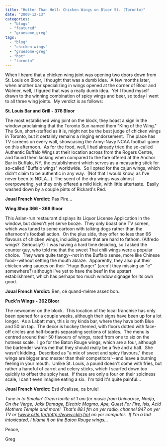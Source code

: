 ```yaml
---
title: "Hotter Than Hell: Chicken Wings on Bloor St. (Toronto)"
date: "2009-12-13"
categories: 
  - "blogs"
  - "featured"
  - "gruesome_greg"
tags: 
  - "blog"
  - "chicken-wings"
  - "gruesome-greg"
  - "hot"
  - "toronto"
---
```


When I heard that a chicken wing joint was opening two doors down from St. Louis on Bloor, I thought that was a dumb idea.  A few months later, when another bar specializing in wings opened at the corner of Bloor and Walmer, well, I figured that was a really dumb idea.  Yet I found myself drawn to the winning combination of spicy wings and beer, so today I went to all three wing joints.  My verdict is as follows:

**St. Louis Bar and Grill - 376 Bloor**

The most established wing joint on the block, they boast a sign in the window proclaiming that the Toronto Sun named them "King of the Wing."  The Sun, short-staffed as it is, might not be the best judge of chicken wings in Toronto, but it certainly remains a ringing endorsement.  The place has TV screens on every wall, showcasing the Army-Navy NCAA football game on this afternoon.  As for the food, well, I had already tried the so-called Authentic Buffalo Wings at their location across from the Rogers Centre, and found them lacking when compared to the fare offered at the Anchor Bar in Buffalo, NY, the establishment which serves as a measuring stick for so-called "Buffalo wings" worldwide.  So I opted for the cajun wings, which didn't claim to be authentic in any way.  (Not that I would know, as I've never been to NOLA...)  The scent of the dry wings was almost overpowering, yet they only offered a mild kick, with little aftertaste.  Easily washed down by a couple pints of Rickard's Red.

**Joual French Verdict:** Pas Pire...

**Wing Shop 366 - 366 Bloor**

This Asian-run restaurant displays its Liquor License Application in the window, but doesn't yet serve booze.  They only boast one TV screen, which was tuned to some cartoon with talking dogs rather than the afternoon's football action.  On the plus side, they offer no less than 66 flavours of chicken wings, including some that are hard to fathom. (Alfredo wings?  Seriously?)  I was having a hard time deciding, so I asked the counter guy, who told me that the sweet Thai chili wings were a popular choice.  They were quite tangy--not in the Buffalo sense, more like Chinese food--without setting the mouth ablaze.  Apparently, they also put their chicken wing sauces on their "Hugo Burger" (aren't they missing an "e" somewhere?) although I've yet to have the beef in the upstart establishment, which has perhaps too much window signage for its own good.

**Joual French Verdict:** Ben, cé quand-même assez bon..

**Puck'n Wings - 362 Bloor**

The newcomer on the block.  This location of the local franchise has only been opened for a couple weeks, although their signs have been up for a lot longer.  As a Labatt man, this is my kinda bar, where they have both Blue and 50 on tap.  The decor is hockey themed, with floors dotted with face-off circles and half-boards separating sections of tables.  The menu is centred around their 50 flavours of wings, rated from one to six on the hotness scale.  I go for the Baton Rouge wings, which are a four, although the bartender warns me that they should really be a five and a half.  She wasn't kidding.  Described as "a mix of sweet and spicy flavours," these wings are bigger and meater than their competitors'--and leave a burning feeling in your mouth.  Unlike St. Louis, a pound doesn't come with fries, but rather a handful of carrot and celery sticks, which I scarfed down too quickly to offset the spicy heat.  If these are only a four on their spiciness scale, I can't even imagine eating a six.  I'm told it's quite painful...

**Joual French Verdict:** Esti d'calisse, ca brule!

_Tune in to Smokin' Green tonite at 1 am for music from Unicorpse, Nadja, On the Verge, Jakk Damage, Electric Magma, Ape, Quest For Fire, Isis, Acid Mothers Temple and more!  That's 88.1 fm on yer radio, channel 947 on yer TV or [www.ckln.fm](http://www.ckln.fm) on yer computer.  If I'm a tad intoxicated, I blame it on the Baton Rouge wings..._

Peace,

Greg
